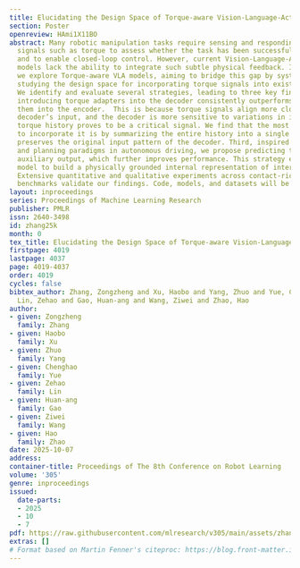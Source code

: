 ```yaml
---
title: Elucidating the Design Space of Torque-aware Vision-Language-Action Models
section: Poster
openreview: HAmi1X11BO
abstract: Many robotic manipulation tasks require sensing and responding to force
  signals such as torque to assess whether the task has been successfully completed
  and to enable closed-loop control. However, current Vision-Language-Action (VLA)
  models lack the ability to integrate such subtle physical feedback. In this work,
  we explore Torque-aware VLA models, aiming to bridge this gap by systematically
  studying the design space for incorporating torque signals into existing VLA architectures.
  We identify and evaluate several strategies, leading to three key findings. First,
  introducing torque adapters into the decoder consistently outperforms inserting
  them into the encoder.  This is because torque signals align more closely with the
  decoder’s input, and the decoder is more sensitive to variations in input. Second,
  torque history proves to be a critical signal. We find that the most effective way
  to incorporate it is by summarizing the entire history into a single token, as this
  preserves the original input pattern of the decoder. Third, inspired by joint prediction
  and planning paradigms in autonomous driving, we propose predicting torque as an
  auxiliary output, which further improves performance. This strategy encourages the
  model to build a physically grounded internal representation of interaction dynamics.
  Extensive quantitative and qualitative experiments across contact-rich manipulation
  benchmarks validate our findings. Code, models, and datasets will be released.
layout: inproceedings
series: Proceedings of Machine Learning Research
publisher: PMLR
issn: 2640-3498
id: zhang25k
month: 0
tex_title: Elucidating the Design Space of Torque-aware Vision-Language-Action Models
firstpage: 4019
lastpage: 4037
page: 4019-4037
order: 4019
cycles: false
bibtex_author: Zhang, Zongzheng and Xu, Haobo and Yang, Zhuo and Yue, Chenghao and
  Lin, Zehao and Gao, Huan-ang and Wang, Ziwei and Zhao, Hao
author:
- given: Zongzheng
  family: Zhang
- given: Haobo
  family: Xu
- given: Zhuo
  family: Yang
- given: Chenghao
  family: Yue
- given: Zehao
  family: Lin
- given: Huan-ang
  family: Gao
- given: Ziwei
  family: Wang
- given: Hao
  family: Zhao
date: 2025-10-07
address:
container-title: Proceedings of The 8th Conference on Robot Learning
volume: '305'
genre: inproceedings
issued:
  date-parts:
  - 2025
  - 10
  - 7
pdf: https://raw.githubusercontent.com/mlresearch/v305/main/assets/zhang25k/zhang25k.pdf
extras: []
# Format based on Martin Fenner's citeproc: https://blog.front-matter.io/posts/citeproc-yaml-for-bibliographies/
---
```

